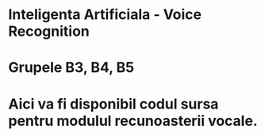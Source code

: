 # Inteligenta Artificiala - Voice Recognition
# Grupele B3, B4, B5 

# Aici va fi disponibil codul sursa pentru modulul recunoasterii vocale. 
